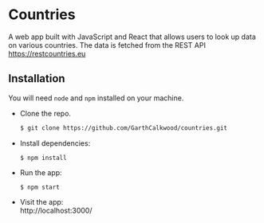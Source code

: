 # Countries
A web app built with JavaScript and React that allows users to look up data on various countries. The data is fetched from the REST API https://restcountries.eu

## Installation
You will need `node` and `npm` installed on your machine. 

* Clone the repo.
  ```bash
  $ git clone https://github.com/GarthCalkwood/countries.git
  ```

* Install dependencies:
  ```
  $ npm install
  ```  
  
* Run the app:
  ```
  $ npm start
  ```
  
* Visit the app: <br>
  http://localhost:3000/

